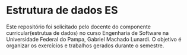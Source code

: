 # Estrutura de dados ES

Este repositório foi solicitado pelo docente do componente curricular(estrutua de dados) no curso Engenharia de Software na Universidade Federal do Pampa, Gabriel Machado Lunardi. O objetivo é organizar os exercícios e trabalhos gerados durante o semestre. 